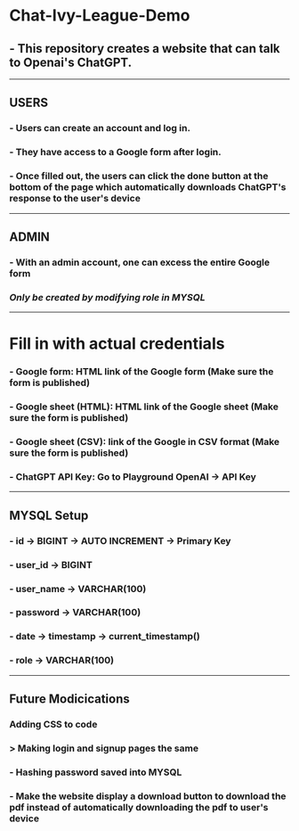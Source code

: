 # Chat-Ivy-League-Demo

## - This repository creates a website that can talk to Openai's ChatGPT.
---------------------------------------------------------------------------------------------------------------------------------------------------
## USERS

### - Users can create an account and log in.
### - They have access to a Google form after login.
### - Once filled out, the users can click the done button at the bottom of the page which automatically downloads ChatGPT's response to the user's device
---------------------------------------------------------------------------------------------------------------------------------------------------
## ADMIN

### - With an admin account, one can excess the entire Google form
### *Only be created by modifying role in MYSQL*
---------------------------------------------------------------------------------------------------------------------------------------------------
# Fill in with actual credentials

### - Google form: HTML link of the Google form (Make sure the form is published)
### - Google sheet (HTML): HTML link of the Google sheet (Make sure the form is published)
### - Google sheet (CSV): link of the Google in CSV format (Make sure the form is published)
### - ChatGPT API Key: Go to Playground OpenAI -> API Key
---------------------------------------------------------------------------------------------------------------------------------------------------
## MYSQL Setup

### - id -> BIGINT -> AUTO INCREMENT -> Primary Key
### - user_id -> BIGINT
### - user_name -> VARCHAR(100)
### - password -> VARCHAR(100)
### - date -> timestamp -> current_timestamp()
### - role -> VARCHAR(100)
----------------------------------------------------------------------------------------------------------------------------------------------------

## Future Modicications

### Adding CSS to code
  ### > Making login and signup pages the same
### - Hashing password saved into MYSQL
### - Make the website display a download button to download the pdf instead of automatically downloading the pdf to user's device
